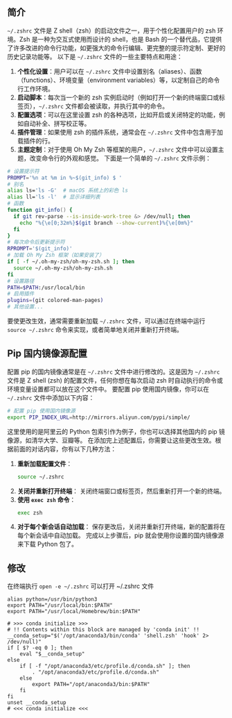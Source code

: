 ## 简介
`~/.zshrc` 文件是 Z shell（zsh）的启动文件之一，用于个性化配置用户的 zsh 环境。Zsh 是一种为交互式使用而设计的 shell，也是 Bash 的一个替代品，它提供了许多改进的命令行功能，如更强大的命令行编辑、更完整的提示符定制、更好的历史记录功能等。
以下是 `~/.zshrc` 文件的一些主要特点和用途：
1. **个性化设置**：用户可以在 `~/.zshrc` 文件中设置别名（aliases）、函数（functions）、环境变量（environment variables）等，以定制自己的命令行工作环境。
2. **启动脚本**：每次当一个新的 zsh 实例启动时（例如打开一个新的终端窗口或标签页），`~/.zshrc` 文件都会被读取，并执行其中的命令。
3. **配置选项**：可以在这里设置 zsh 的各种选项，比如开启或关闭特定的功能，例如自动补全、拼写校正等。
4. **插件管理**：如果使用 zsh 的插件系统，通常会在 `~/.zshrc` 文件中包含用于加载插件的行。
5. **主题定制**：对于使用 Oh My Zsh 等框架的用户，`~/.zshrc` 文件中可以设置主题，改变命令行的外观和感觉。
下面是一个简单的 `~/.zshrc` 文件示例：
```zsh
# 设置提示符
PROMPT='%n at %m in %~$(git_info) $ '
# 别名
alias ls='ls -G'  # macOS 系统上的彩色 ls
alias ll='ls -l'  # 显示详细列表
# 函数
function git_info() {
  if git rev-parse --is-inside-work-tree &> /dev/null; then
    echo "%{\e[0;32m%}$(git branch --show-current)%{\e[0m%}"
  fi
}
# 每次命令后更新提示符
RPROMPT='$(git_info)'
# 加载 Oh My Zsh 框架（如果安装了）
if [ -f ~/.oh-my-zsh/oh-my-zsh.sh ]; then
  source ~/.oh-my-zsh/oh-my-zsh.sh
fi
# 设置路径
PATH=$PATH:/usr/local/bin
# 启用插件
plugins=(git colored-man-pages)
# 其他设置...
```
要使更改生效，通常需要重新加载 `~/.zshrc` 文件，可以通过在终端中运行 `source ~/.zshrc` 命令来实现，或者简单地关闭并重新打开终端。


## Pip 国内镜像源配置
配置 pip 的国内镜像通常是在 `~/.zshrc` 文件中进行修改的。这是因为 `~/.zshrc` 文件是 Z shell (zsh) 的配置文件，任何你想在每次启动 zsh 时自动执行的命令或环境变量设置都可以放在这个文件中。
要配置 pip 使用国内镜像，你可以在 `~/.zshrc` 文件中添加以下内容：
```zsh
# 配置 pip 使用国内镜像源
export PIP_INDEX_URL=http://mirrors.aliyun.com/pypi/simple/
```
这里使用的是阿里云的 Python 包索引作为例子，你也可以选择其他国内的 pip 镜像源，如清华大学、豆瓣等。
在添加完上述配置后，你需要让这些更改生效。根据前面的对话内容，你有以下几种方法：
1. **重新加载配置文件**：
   ```zsh
   source ~/.zshrc
   ```
2. **关闭并重新打开终端**：
   关闭终端窗口或标签页，然后重新打开一个新的终端。
3. **使用 `exec zsh` 命令**：
   ```zsh
   exec zsh
   ```
4. **对于每个新会话自动加载**：
   保存更改后，关闭并重新打开终端，新的配置将在每个新会话中自动加载。
完成以上步骤后，pip 就会使用你设置的国内镜像源来下载 Python 包了。


## 修改


在终端执行 `open -e ~/.zshrc` 可以打开 ~/.zshrc 文件


```
alias python=/usr/bin/python3
export PATH="/usr/local/bin:$PATH"
export PATH="/usr/local/Homebrew/bin:$PATH"

# >>> conda initialize >>>
# !! Contents within this block are managed by 'conda init' !!
__conda_setup="$('/opt/anaconda3/bin/conda' 'shell.zsh' 'hook' 2> /dev/null)"
if [ $? -eq 0 ]; then
    eval "$__conda_setup"
else
    if [ -f "/opt/anaconda3/etc/profile.d/conda.sh" ]; then
        . "/opt/anaconda3/etc/profile.d/conda.sh"
    else
        export PATH="/opt/anaconda3/bin:$PATH"
    fi
fi
unset __conda_setup
# <<< conda initialize <<<


```
